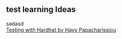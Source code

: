 ## test learning Ideas
sadasd  
[Testing with Hardhat by Hayy Papacharissiou](https://www.youtube.com/watch?v=0r7mgJTeoD0)